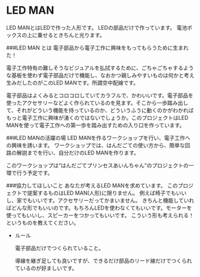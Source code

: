 # LED MAN

LED MANとはLEDで作った人形です。
LEDの部品だけで作っています。
電池ボックスの上に乗せるときちんと光ります。

###LED MAN とは
電子部品から電子工作に興味をもってもらうために生まれた！

電子工作特有の難しそうなビジュアルを払拭するために、ごちゃごちゃするような基板を使わず電子部品だけで機能し、なおかつ親しみやすいものは何かと考え生みだしたのがこのLED MANです。所謂空中配線です。

電子部品はよくみるとコロコロしていてカラフルで、かわいいです。電子部品を使ったアクセサリーなどよく作られているのを見ます。そこから一歩踏み出して、それがどういう機能を持っているのか、どういうふうに動くのかがわかればもっと電子工作に興味が湧くのではないでしょうか。このプロジェクトはLED MANを使って電子工作への第一歩を踏み出すための入り口を作っています。

###LED MANの活躍の場
LED MANを作るワークショップを行い、電子工作への興味を誘います。
ワークショップでは、はんだごての使い方から、簡単な回路の解説までを行い、自分だけのLED MANを作ります。

このワークショップは“はんだごてプリンセスあいんちゃん”のプロジェクトの一環で行う予定です。

###協力してほしいこと
あなたが考えるLED MANを求めています。
このプロジェクトで提案するものはLED MAN(人形)に限りません。
例えば椅子でもいいし、家でもいいです。アクセサリーだってかまいません。
きちんと機能していればどんな形でもいいのです。もちろんLEDを使わなくてもいいです。モーターを使ってもいいし、スピーカーをつかってもいいです。
こういう形も考えられる！というものを教えてください。

* ルール
  
  電子部品だけでつくられていること。
  
  導線を継ぎ足しても良いですが、できるだけ部品のリード線だけでつくられているのが好ましいです。
  

